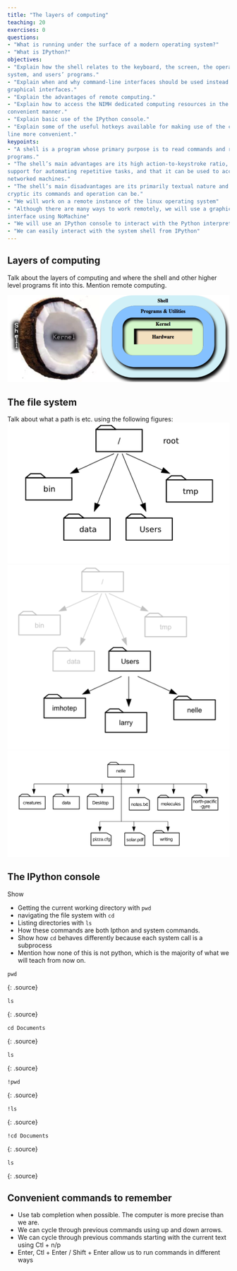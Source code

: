 ```yaml
---
title: "The layers of computing"
teaching: 20
exercises: 0
questions:
- "What is running under the surface of a modern operating system?"
- "What is IPython?"
objectives:
- "Explain how the shell relates to the keyboard, the screen, the operating
system, and users’ programs."
- "Explain when and why command-line interfaces should be used instead of
graphical interfaces."
- "Explain the advantages of remote computing."
- "Explain how to access the NIMH dedicated computing resources in the most
convenient manner."
- "Explain basic use of the IPython console."
- "Explain some of the useful hotkeys available for making use of the command
line more convenient."
keypoints:
- "A shell is a program whose primary purpose is to read commands and run other
programs."
- "The shell’s main advantages are its high action-to-keystroke ratio, its
support for automating repetitive tasks, and that it can be used to access
networked machines."
- "The shell’s main disadvantages are its primarily textual nature and how
cryptic its commands and operation can be."
- "We will work on a remote instance of the linux operating system"
- "Although there are many ways to work remotely, we will use a graphical
interface using NoMachine"
- "We will use an IPython console to interact with the Python interpretter"
- "We can easily interact with the system shell from IPython"
---
```

## Layers of computing
Talk about the layers of computing and where the shell and other higher level
programs fit into this. Mention remote computing.

![image_of_shell](../fig/layers_of_computing.png)


##  The file system
Talk about what a path is etc. using the following figures:
![image_of_shell](../fig/file_system_1.png)
![image_of_shell](../fig/file_system_2.png)
![image_of_shell](../fig/file_system_3.png)


## The IPython console
Show 

*  Getting the current working directory with `pwd`
*  navigating the file system with `cd`
*  Listing directories with `ls`
*  How these commands are both Ipthon and system commands.
*  Show how `cd`  behaves differently because each system call is a subprocess
*  Mention how none of this is not python, which is the majority of what we will
teach from now on.

~~~
pwd
~~~
{: .source}
~~~
ls
~~~
{: .source}
~~~
cd Documents
~~~
{: .source}
~~~
ls
~~~
{: .source}
~~~
!pwd
~~~
{: .source}
~~~
!ls
~~~
{: .source}
~~~
!cd Documents
~~~
{: .source}
~~~
ls
~~~
{: .source}



## Convenient commands to remember

*   Use tab completion when possible. The computer is more precise than we are.
*   We can cycle through previous commands using up and down arrows.
*   We can cycle through previous commands starting with the current text using
Ctl + n/p
*   Enter,  Ctl + Enter / Shift + Enter allow us to run commands in different
ways
